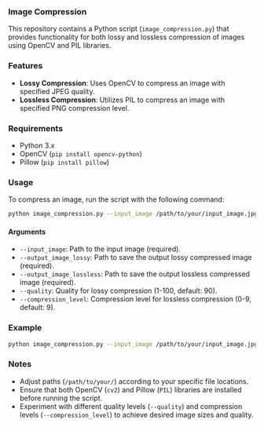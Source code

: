 ### Image Compression

This repository contains a Python script (`image_compression.py`) that provides functionality for both lossy and lossless compression of images using OpenCV and PIL libraries.

### Features

- **Lossy Compression**: Uses OpenCV to compress an image with specified JPEG quality.
- **Lossless Compression**: Utilizes PIL to compress an image with specified PNG compression level.

### Requirements

- Python 3.x
- OpenCV (`pip install opencv-python`)
- Pillow (`pip install pillow`)

### Usage

To compress an image, run the script with the following command:

```bash
python image_compression.py --input_image /path/to/your/input_image.jpg --output_image_lossy /path/to/output_lossy_compressed.jpg --output_image_lossless /path/to/output_lossless_compressed.png --quality 85 --compression_level 6
```

#### Arguments

- `--input_image`: Path to the input image (required).
- `--output_image_lossy`: Path to save the output lossy compressed image (required).
- `--output_image_lossless`: Path to save the output lossless compressed image (required).
- `--quality`: Quality for lossy compression (1-100, default: 90).
- `--compression_level`: Compression level for lossless compression (0-9, default: 9).

### Example

```bash
python image_compression.py --input_image /path/to/your/input_image.jpg --output_image_lossy /path/to/output_lossy_compressed.jpg --output_image_lossless /path/to/output_lossless_compressed.png --quality 85 --compression_level 6
```

### Notes

- Adjust paths (`/path/to/your/`) according to your specific file locations.
- Ensure that both OpenCV (`cv2`) and Pillow (`PIL`) libraries are installed before running the script.
- Experiment with different quality levels (`--quality`) and compression levels (`--compression_level`) to achieve desired image sizes and quality.
